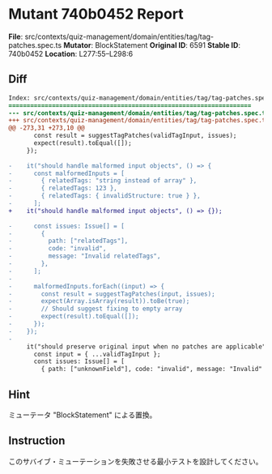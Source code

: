 # Mutant 740b0452 Report

**File**: src/contexts/quiz-management/domain/entities/tag/tag-patches.spec.ts
**Mutator**: BlockStatement
**Original ID**: 6591
**Stable ID**: 740b0452
**Location**: L277:55–L298:6

## Diff

```diff
Index: src/contexts/quiz-management/domain/entities/tag/tag-patches.spec.ts
===================================================================
--- src/contexts/quiz-management/domain/entities/tag/tag-patches.spec.ts	original
+++ src/contexts/quiz-management/domain/entities/tag/tag-patches.spec.ts	mutated #6591
@@ -273,31 +273,10 @@
       const result = suggestTagPatches(validTagInput, issues);
       expect(result).toEqual([]);
     });
 
-    it("should handle malformed input objects", () => {
-      const malformedInputs = [
-        { relatedTags: "string instead of array" },
-        { relatedTags: 123 },
-        { relatedTags: { invalidStructure: true } },
-      ];
+    it("should handle malformed input objects", () => {});
 
-      const issues: Issue[] = [
-        {
-          path: ["relatedTags"],
-          code: "invalid",
-          message: "Invalid relatedTags",
-        },
-      ];
-
-      malformedInputs.forEach((input) => {
-        const result = suggestTagPatches(input, issues);
-        expect(Array.isArray(result)).toBe(true);
-        // Should suggest fixing to empty array
-        expect(result).toEqual([]);
-      });
-    });
-
     it("should preserve original input when no patches are applicable", () => {
       const input = { ...validTagInput };
       const issues: Issue[] = [
         { path: ["unknownField"], code: "invalid", message: "Invalid" },
```

## Hint

ミューテータ "BlockStatement" による置換。

## Instruction

このサバイブ・ミューテーションを失敗させる最小テストを設計してください。
